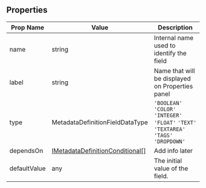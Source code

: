 ## Properties

| Prop Name | Value | Description |
| --------------------- | ------ | ------------------- |
| name | string | Internal name used to identify the field |
| label | string | Name that will be displayed on Properties panel |
| type | MetadataDefinitionFieldDataType | `'BOOLEAN'`  `'COLOR'`  `'INTEGER'`  `'FLOAT'`  `'TEXT'`  `'TEXTAREA'`  `'TAGS'`  `'DROPDOWN'` |
| dependsOn | [IMetadataDefinitionConditional[]](/Documentation/MetadataPlugin/IMetadataConditional.md) | Add info later |
| defaultValue | any | The initial value of the field.  |
